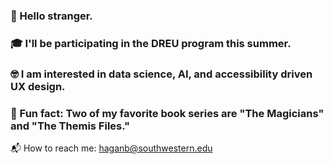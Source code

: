 ### :wave: Hello stranger.
### :mortar_board: I'll be participating in the DREU program this summer.
### :nerd_face: I am interested in data science, AI, and accessibility driven UX design.
### :book: Fun fact: Two of my favorite book series are "The Magicians" and "The Themis Files."

:mailbox_with_mail: How to reach me: haganb@southwestern.edu

<!--
**besshagan/besshagan** is a ✨ _special_ ✨ repository because its `README.md` (this file) appears on your GitHub profile.

Here are some ideas to get you started:

- 🔭 I’m currently working on ...
- 🌱 I’m currently learning ...
- 👯 I’m looking to collaborate on ...
- 🤔 I’m looking for help with ...
- 💬 Ask me about ...
- 📫 How to reach me: ...
- 😄 Pronouns: ...
- ⚡ Fun fact: ...
-->
